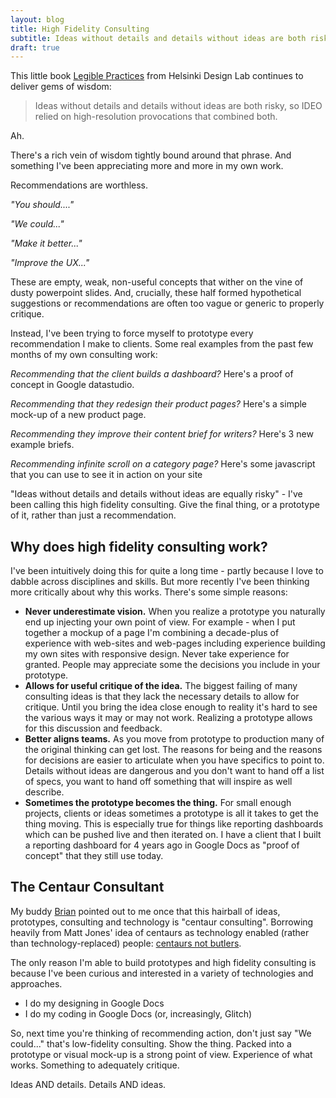 ```yaml
---
layout: blog
title: High Fidelity Consulting
subtitle: Ideas without details and details without ideas are both risky
draft: true
---
```


This little book [Legible Practices](http://helsinkidesignlab.org/legiblepractises/index.html) from Helsinki Design Lab continues to deliver gems of wisdom:

> Ideas without details and details without ideas are both risky, so IDEO relied on high-resolution provocations that combined both. 

Ah.

There's a rich vein of wisdom tightly bound around that phrase. And something I've been appreciating more and more in my own work.

Recommendations are worthless.

*"You should...."*

*"We could..."*

*"Make it better..."*

*"Improve the UX..."*

These are empty, weak, non-useful concepts that wither on the vine of dusty powerpoint slides. And, crucially, these half formed hypothetical suggestions or recommendations are often too vague or generic to properly critique.

Instead, I've been trying to force myself to prototype every recommendation I make to clients. Some real examples from the past few months of my own consulting work:

*Recommending that the client builds a dashboard?* Here's a proof of concept in Google datastudio.

*Recommending that they redesign their product pages?* Here's a simple mock-up of a new product page.

*Recommending they improve their content brief for writers?* Here's 3 new example briefs.

*Recommending infinite scroll on a category page?* Here's some javascript that you can use to see it in action on your site

"Ideas without details and details without ideas are equally risky" - I've been calling this high fidelity consulting. Give the final thing, or a prototype of it, rather than just a recommendation.

## Why does high fidelity consulting work?

I've been intuitively doing this for quite a long time - partly because I love to dabble across disciplines and skills. But more recently I've been thinking more critically about why this works. There's some simple reasons:

- **Never underestimate vision.** When you realize a prototype you naturally end up injecting your own point of view. For example - when I put together a mockup of a page I'm combining a decade-plus of experience with web-sites and web-pages including experience building my own sites with responsive design. Never take experience for granted. People may appreciate some the decisions you include in your prototype.
- **Allows for useful critique of the idea.** The biggest failing of many consulting ideas is that they lack the necessary details to allow for critique. Until you bring the idea close enough to reality it's hard to see the various ways it may or may not work. Realizing a prototype allows for this discussion and feedback.
- **Better aligns teams.** As you move from prototype to production many of the original thinking can get lost. The reasons for being and the reasons for decisions are easier to articulate when you have specifics to point to. Details without ideas are dangerous and you don't want to hand off a list of specs, you want to hand off something that will inspire as well describe.
- **Sometimes the prototype becomes the thing.** For small enough projects, clients or ideas sometimes a prototype is all it takes to get the thing moving. This is especially true for things like reporting dashboards which can be pushed live and then iterated on. I have a client that I built a reporting dashboard for 4 years ago in Google Docs as "proof of concept" that they still use today.

## The Centaur Consultant

My buddy [Brian](https://www.briandell.info) pointed out to me once that this hairball of ideas, prototypes, consulting and technology is "centaur consulting". Borrowing heavily from Matt Jones' idea of centaurs as technology enabled (rather than technology-replaced) people: [centaurs not butlers](https://magicalnihilism.com/2016/03/31/centaurs-not-butlers/).

The only reason I'm able to build prototypes and high fidelity consulting is because I've been curious and interested in a variety of technologies and approaches.

- I do my designing in Google Docs
- I do my coding in Google Docs (or, increasingly, Glitch)

So, next time you're thinking of recommending action, don't just say "We could..." that's low-fidelity consulting. Show the thing. Packed into a prototype or visual mock-up is a strong point of view. Experience of what works. Something to adequately critique.

Ideas AND details. Details AND ideas.